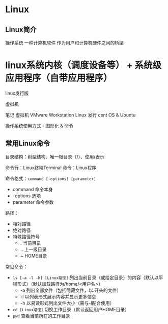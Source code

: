 # Linux

## Linux简介

操作系统
一种计算机软件
作为用户和计算机硬件之间的桥梁

linux系统内核（调度设备等）
+
系统级应用程序（自带应用程序）
=
linux发行版

虚拟机

笔记
虚拟机 VMware Workstation
Linux 发行 cent OS & Ubuntu

操作系统使用方式 - 图形化 & 命令

## 常用Linux命令

目录结构：树型结构、唯一根目录（/）、使用/表示

命令行：Linux终端Terminal
命令：Linux程序

命令格式：`command [-options] [parameter]`
* command 命令本身
* -options 选项
* parameter 命令参数

路径：
* 相对路径
* 绝对路径
* 特殊路径符号
  * .  当前目录
  * ..  上一级目录
  * ~  HOME目录

常见命令：
* `ls [-a -l -h] [Linux路径]` 列出当前目录（或给定目录）的内容（默认以平铺形式）（默认加载路径为/home/<用户名>）
  * -a 列出全部文件（包括隐藏文件，以.开头的文件）
  * -l 以列表形式展示内容并显示更多信息
  * -h 以易读形式列出文件大小（需与-l配合使用）
* `cd [Linux路径]` 切换工作目录（默认返回用户HOME目录）
* `pwd` 查看当前所在的工作目录
